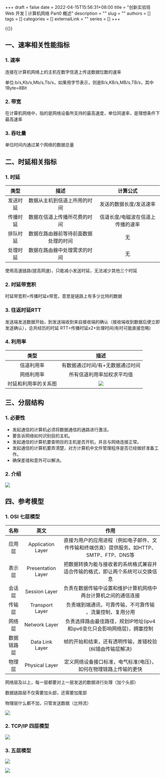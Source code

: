 +++ 
draft = false
date = 2022-04-15T15:56:31+08:00
title = "创新实验班 Web 开发 | 计算机网络 Part0 概述"
description = ""
slug = ""
authors = []
tags = []
categories = []
externalLink = ""
series = []
+++

{{<toc>}}

## 一、速率相关性能指标

### 1. 速率

连接在计算机网络上的主机在数字信道上传送数据位数的速率

单位:b/s,Kb/s,Mb/s,Tb/s，如果用字节表示，则是B/s,KB/s,MB/s,TB/s，其中 1Byte=8Bit

### 2. 带宽

在计算机网络中，指的是网络设备所支持的最高速度，单位同速率，是理想条件下最高速率

### 3. 吞吐量

单位时间内通过某个网络的数据总量

## 二、时延相关指标

### 1. 时延

| 类型 | 描述 | 计算公式 |
| :-: |:-:|:-:|
| 发送时延 | 数据从主机到信道上所用的时间 | 发送的数据长度/发送速率 |
| 传播时延 | 数据在信道上传播所花费的时间 | 信道长度/电磁波在信道上传播的速率 |
| 排队时延 | 数据在路由器前等待前面数据处理的时间 | 无 |
| 处理时延 | 数据在路由器中处理需求的时间 | 无 |

使用高速链路(提高网速)，只能减小发送时延，无法减少其他三个时延


### 2. 时延带宽积

时延带宽积=传播时延x带宽，意思是链路上有多少比特的数据

### 3. 往返时延RTT

发送端发送数据开始，到发送端收到来自接收端的确认（接收端收到数据后便立即发送确认），总共经历的时延 RTT=传播时延x2+处理时间(有时可能直接忽略)

### 4. 利用率

| 类型 | 描述 |
| :-: | :-: |
| 信道利用率 | 有数据通过时间/有+无数据通过时间 |
| 网络利用率 | 所有信道利用率加权求平均值 |
| 时延和利用率的关系图 | ![](https://ccviolett-1307804825.cos.ap-shanghai.myqcloud.com/img/20200626203643244.png) |

## 三、分层结构

### 1. 必要性

- 发起通信的计算机必须将数据通信的通路进行激活。
- 要告诉网络如何识别目的主机。
- 发起通信的计算机要查明目的主机是否开机，并且与网络连接正常。
- 发起通信的计算机要弄清楚，对方计算机中文件管理程序是否已经做好准备工作。
- 确保差错和意外可以解决。

### 2. 介绍

![](https://ccviolett-1307804825.cos.ap-shanghai.myqcloud.com/img/20200626204724293.png)

## 四、参考模型

### 1. OSI 七层模型

| 名称 | 英文 | 作用 |
| :-: | :-: | :-: |
| 应用层 | Application Layer | 直接为用户的应用进程（例如电子邮件、文件传输和终端仿真）提供服务。如HTTP、SMTP、FTP、DNS等 |
| 表示层 | Presentation Layer | 把数据转换为能与接收者的系统格式兼容并适合传输的格式，即让两个系统可以交换信息 |
| 会话层 | Session Layer | 负责在数据传输中设置和维护计算机网络中两台计算机之间的通信连接 |
| 传输层 | Transport Layer | 负责端到端通讯，可靠传输，不可靠传输 ，流量控制，复用分用 |
| 网络层 | Network Layer | 负责选择路由最佳路径，规划IP地址(ipv4和ipv6变化只会影响网络层)，拥塞控制 |
| 数据链路层 | Data Link Layer | 帧的开始和结束，还有透明传输，差错校验(纠错由传输层解决) |
| 物理层 | Physical Layer | 定义网络设备接口标准，电气标准(电压)，如何在物理链路上传输的更快 |

网络层及以上，每一层都要对上一层发送的数据进行处理（加个头部）

数据链路层不仅需要加头部，还需要加尾部

物理层什么都不加，只管发送数据（比特流）

![](https://ccviolett-1307804825.cos.ap-shanghai.myqcloud.com/img/20200626205152756.png)

### 2. TCP/IP 四层模型

![](https://ccviolett-1307804825.cos.ap-shanghai.myqcloud.com/img/20200626205911885.png)

### 3. 五层模型

![](https://ccviolett-1307804825.cos.ap-shanghai.myqcloud.com/img/20200626210125977.png)

![](https://ccviolett-1307804825.cos.ap-shanghai.myqcloud.com/img/20200626210211625.png)